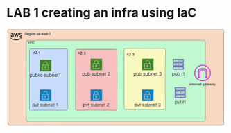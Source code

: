 # LAB 1 creating an infra using IaC

![The architecture of infrastructure](https://github.com/ap4ashutosh/terraform_repository/blob/main/tf-lab1/diagram-export-7-4-2024-10_25_16-PM.png)